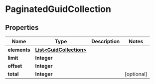 
# PaginatedGuidCollection

## Properties
Name | Type | Description | Notes
------------ | ------------- | ------------- | -------------
**elements** | [**List&lt;GuidCollection&gt;**](GuidCollection.md) |  | 
**limit** | **Integer** |  | 
**offset** | **Integer** |  | 
**total** | **Integer** |  |  [optional]



